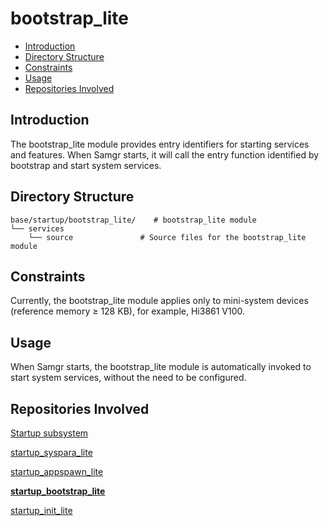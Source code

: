 # bootstrap\_lite<a name="EN-US_TOPIC_0000001082300996"></a>

-   [Introduction](#section469617221261)
-   [Directory Structure](#section1464106163817)
-   [Constraints](#section12212842173518)
-   [Usage](#section1483211215513)
-   [Repositories Involved](#section641143415335)

## Introduction<a name="section469617221261"></a>

The bootstrap\_lite module provides entry identifiers for starting services and features. When Samgr starts, it will call the entry function identified by bootstrap and start system services.

## Directory Structure<a name="section1464106163817"></a>

```
base/startup/bootstrap_lite/    # bootstrap_lite module
└── services
    └── source               # Source files for the bootstrap_lite module
```

## Constraints<a name="section12212842173518"></a>

Currently, the bootstrap\_lite module applies only to mini-system devices \(reference memory ≥ 128 KB\), for example, Hi3861 V100.

## Usage<a name="section1483211215513"></a>

When Samgr starts, the bootstrap\_lite module is automatically invoked to start system services, without the need to be configured.

## Repositories Involved<a name="section641143415335"></a>

[Startup subsystem](https://gitee.com/openharmony/docs/blob/master/en/readme/startup.md)

[startup\_syspara\_lite](https://gitee.com/openharmony/startup_syspara_lite/blob/master/README.md)

[startup\_appspawn\_lite](https://gitee.com/openharmony/startup_appspawn_lite/blob/master/README.md)

**[startup\_bootstrap\_lite](https://gitee.com/openharmony/startup_bootstrap_lite/blob/master/README.md)**

[startup\_init\_lite](https://gitee.com/openharmony/startup_init_lite/blob/master/README.md)

